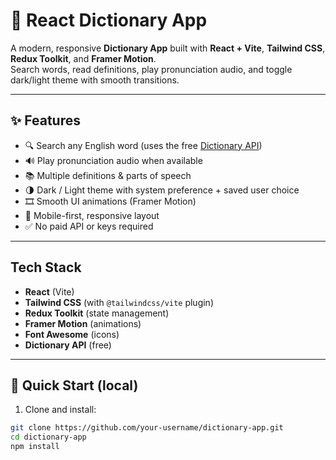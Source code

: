 # 📖 React Dictionary App

A modern, responsive **Dictionary App** built with **React + Vite**, **Tailwind CSS**, **Redux Toolkit**, and **Framer Motion**.  
Search words, read definitions, play pronunciation audio, and toggle dark/light theme with smooth transitions.

---

## ✨ Features

- 🔍 Search any English word (uses the free [Dictionary API](https://dictionaryapi.dev/))
- 🔊 Play pronunciation audio when available
- 📚 Multiple definitions & parts of speech
- 🌗 Dark / Light theme with system preference + saved user choice
- 🎞️ Smooth UI animations (Framer Motion)
- 📱 Mobile-first, responsive layout
- ✅ No paid API or keys required

---

## Tech Stack

- **React** (Vite)
- **Tailwind CSS** (with `@tailwindcss/vite` plugin)
- **Redux Toolkit** (state management)
- **Framer Motion** (animations)
- **Font Awesome** (icons)
- **Dictionary API** (free)

---

## 🚀 Quick Start (local)

1. Clone and install:

```bash
git clone https://github.com/your-username/dictionary-app.git
cd dictionary-app
npm install

```
